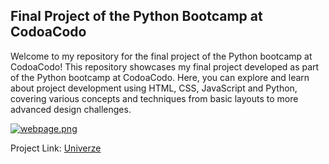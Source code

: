 ## Final Project of the Python Bootcamp at CodoaCodo

Welcome to my repository for the final project of the Python bootcamp at CodoaCodo!
This repository showcases my final project developed as part of the Python bootcamp at CodoaCodo. Here, you can explore and learn about project development using HTML, CSS, JavaScript and Python, covering various concepts and techniques from basic layouts to more advanced design challenges.

[![webpage.png](https://i.postimg.cc/nc3JTLxR/webpage.png)](https://postimg.cc/JGHvzMGZ)

Project Link: [Univerze](https://univerze-iamtiedev.netlify.app/)

